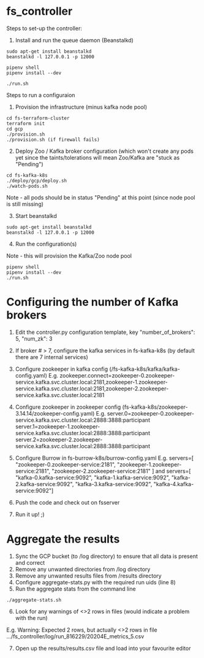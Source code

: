 # fs_controller

Steps to set-up the controller:

1) Install and run the queue daemon (Beanstalkd)

```shell
sudo apt-get install beanstalkd
beanstalkd -l 127.0.0.1 -p 12000
```

```shell
pipenv shell
pipenv install --dev
```

```shell
./run.sh
```

Steps to run a configuraion

1) Provision the infrastructure (minus kafka node pool)
```shell
cd fs-terraform-cluster
terraform init
cd gcp
./provision.sh
./provision.sh (if firewall fails)
```

2) Deploy Zoo / Kafka broker configuration (which won't create any pods yet since the taints/tolerations will mean Zoo/Kafka are "stuck as "Pending")
```shell
cd fs-kafka-k8s
./deploy/gcp/deploy.sh
./watch-pods.sh
```

Note - all pods should be in status "Pending" at this point (since node pool is still missing)

3) Start beanstalkd
```shell
sudo apt-get install beanstalkd
beanstalkd -l 127.0.0.1 -p 12000
```

4) Run the configuration(s)

Note - this will provision the Kafka/Zoo node pool

```shell
pipenv shell
pipenv install --dev
./run.sh
```

# Configuring the number of Kafka brokers
1) Edit the controller.py configuration template, key "number_of_brokers": 5, "num_zk": 3
2) If broker # > 7, configure the kafka services in fs-kafka-k8s (by default there are 7 internal services)
3) Configure zookeeper in kafka config (/fs-kafka-k8s/kafka/kafka-config.yaml)
E.g.
zookeeper.connect=zookeeper-0.zookeeper-service.kafka.svc.cluster.local:2181,zookeeper-1.zookeeper-service.kafka.svc.cluster.local:2181,zookeeper-2.zookeeper-service.kafka.svc.cluster.local:2181

3) Configure zookeeper in zookeeper config (fs-kafka-k8s/zookeeper-3.14.14/zookeeper-config.yaml)
E.g.
server.0=zookeeper-0.zookeeper-service.kafka.svc.cluster.local:2888:3888:participant
server.1=zookeeper-1.zookeeper-service.kafka.svc.cluster.local:2888:3888:participant
server.2=zookeeper-2.zookeeper-service.kafka.svc.cluster.local:2888:3888:participant

4) Configure Burrow in fs-burrow-k8s/burrow-config.yaml
E.g.
servers=[ "zookeeper-0.zookeeper-service:2181", "zookeeper-1.zookeeper-service:2181", "zookeeper-2.zookeeper-service:2181" ]
and
servers=[ "kafka-0.kafka-service:9092", "kafka-1.kafka-service:9092", "kafka-2.kafka-service:9092", "kafka-3.kafka-service:9092", "kafka-4.kafka-service:9092"]
 
5) Push the code and check out on fsserver
6) Run it up! ;) 

# Aggregate the results

1) Sync the GCP bucket (to /log directory) to ensure that all data is present and correct
2) Remove any unwanted directories from /log directory
3) Remove any unwanted results files from /results directory
4) Configure aggregate-stats.py with the required run uids (line 8)
5) Run the aggregate stats from the command line
```shell script
./aggregate-stats.sh
``` 
6) Look for any warnings of <>2 rows in files (would indicate a problem with the run)

E.g. Warning: Expected 2 rows, but actually <>2 rows in file .../fs_controller/log/run_816229/20204E_metrics_5.csv

7) Open up the results/results.csv file and load into your favourite editor

